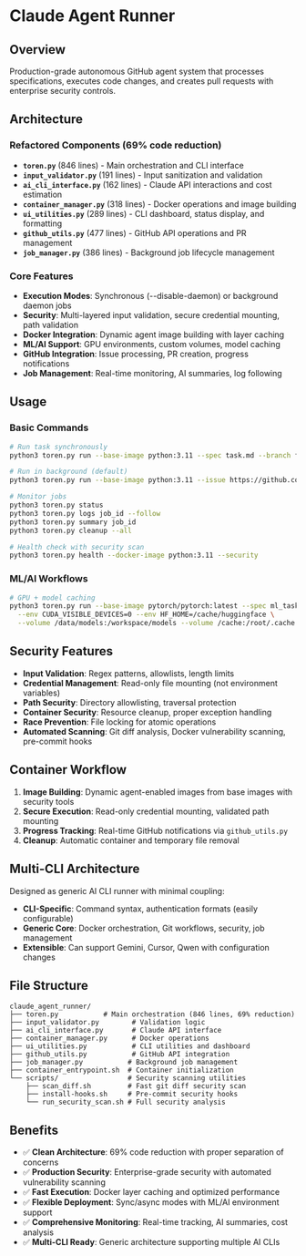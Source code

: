 # Claude Agent Runner

## Overview
Production-grade autonomous GitHub agent system that processes specifications, executes code changes, and creates pull requests with enterprise security controls.

## Architecture

### Refactored Components (69% code reduction)
- **`toren.py`** (846 lines) - Main orchestration and CLI interface
- **`input_validator.py`** (191 lines) - Input sanitization and validation  
- **`ai_cli_interface.py`** (162 lines) - Claude API interactions and cost estimation
- **`container_manager.py`** (318 lines) - Docker operations and image building
- **`ui_utilities.py`** (289 lines) - CLI dashboard, status display, and formatting
- **`github_utils.py`** (477 lines) - GitHub API operations and PR management
- **`job_manager.py`** (386 lines) - Background job lifecycle management

### Core Features
- **Execution Modes**: Synchronous (--disable-daemon) or background daemon jobs
- **Security**: Multi-layered input validation, secure credential mounting, path validation
- **Docker Integration**: Dynamic agent image building with layer caching
- **ML/AI Support**: GPU environments, custom volumes, model caching
- **GitHub Integration**: Issue processing, PR creation, progress notifications
- **Job Management**: Real-time monitoring, AI summaries, log following

## Usage

### Basic Commands
```bash
# Run task synchronously
python3 toren.py run --base-image python:3.11 --spec task.md --branch fix/bug --disable-daemon

# Run in background (default)
python3 toren.py run --base-image python:3.11 --issue https://github.com/user/repo/issues/123 --branch fix/issue-123

# Monitor jobs
python3 toren.py status
python3 toren.py logs job_id --follow
python3 toren.py summary job_id
python3 toren.py cleanup --all

# Health check with security scan
python3 toren.py health --docker-image python:3.11 --security
```

### ML/AI Workflows
```bash
# GPU + model caching
python3 toren.py run --base-image pytorch/pytorch:latest --spec ml_task.md --branch fix/training \
  --env CUDA_VISIBLE_DEVICES=0 --env HF_HOME=/cache/huggingface \
  --volume /data/models:/workspace/models --volume /cache:/root/.cache
```

## Security Features
- **Input Validation**: Regex patterns, allowlists, length limits
- **Credential Management**: Read-only file mounting (not environment variables)
- **Path Security**: Directory allowlisting, traversal protection
- **Container Security**: Resource cleanup, proper exception handling
- **Race Prevention**: File locking for atomic operations
- **Automated Scanning**: Git diff analysis, Docker vulnerability scanning, pre-commit hooks

## Container Workflow
1. **Image Building**: Dynamic agent-enabled images from base images with security tools
2. **Secure Execution**: Read-only credential mounting, validated path mounting
3. **Progress Tracking**: Real-time GitHub notifications via `github_utils.py`
4. **Cleanup**: Automatic container and temporary file removal

## Multi-CLI Architecture
Designed as generic AI CLI runner with minimal coupling:
- **CLI-Specific**: Command syntax, authentication formats (easily configurable)
- **Generic Core**: Docker orchestration, Git workflows, security, job management
- **Extensible**: Can support Gemini, Cursor, Qwen with configuration changes

## File Structure
```
claude_agent_runner/
├── toren.py           # Main orchestration (846 lines, 69% reduction)
├── input_validator.py        # Validation logic
├── ai_cli_interface.py       # Claude API interface  
├── container_manager.py      # Docker operations
├── ui_utilities.py           # CLI utilities and dashboard
├── github_utils.py           # GitHub API integration
├── job_manager.py           # Background job management
├── container_entrypoint.sh  # Container initialization
└── scripts/                 # Security scanning utilities
    ├── scan_diff.sh         # Fast git diff security scan
    ├── install-hooks.sh     # Pre-commit security hooks
    └── run_security_scan.sh # Full security analysis
```

## Benefits
- ✅ **Clean Architecture**: 69% code reduction with proper separation of concerns
- ✅ **Production Security**: Enterprise-grade security with automated vulnerability scanning
- ✅ **Fast Execution**: Docker layer caching and optimized performance
- ✅ **Flexible Deployment**: Sync/async modes with ML/AI environment support
- ✅ **Comprehensive Monitoring**: Real-time tracking, AI summaries, cost analysis
- ✅ **Multi-CLI Ready**: Generic architecture supporting multiple AI CLIs